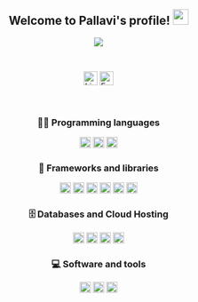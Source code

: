 <h2 align="center">
  Welcome to Pallavi's profile!
  <img src="https://media.giphy.com/media/hvRJCLFzcasrR4ia7z/giphy.gif" width="28">
</h2>

<p align="center">
  <a href="https://github.com/DenverCoder1/readme-typing-svg"><img src="https://readme-typing-svg.herokuapp.com/?lines=Data%20Scientist;Data%20Engineer;Machine%20Learning;Code%20|%20Eat%20|%20Sleep%20|%20Dream&font=Fira%20Code&center=true&width=440&height=45&color=bf002a&vCenter=true&size=22"></a>
</p>

<br>

<p align="center">
    <!--Twitter, LinkedIn, Hashnode, Kaggle -->
    <a href="https://www.linkedin.com/in/gaikwadpallavi/" target+"_blank" ><img alt="LinkedIn" src="https://img.shields.io/badge/LinkedIn-0077B5?style=for-the-badge&logo=linkedin&logoColor=white" height="25em"></a> 
    <a href="gaikwadpallavi110@gmail.com" target+"_blank" ><img src="https://img.shields.io/badge/Gmail-D14836?style=for-the-badge&logo=gmail&logoColor=white" height="25em" alt="Email Me" title="Email Me"/></a>
    
</p>

<br>

<!-- <h2 align="center">
  My Tech Stack  
</h2> -->

<h3 align="center">
  👨‍💻 Programming languages 
</h3>

<p align='center'>
<!--Python,SQL, HTML, CSS, JavaScript -->
     <a href="https://www.python.org/" target+"_blank" ><img alt="Python" src="https://img.shields.io/badge/Python-FFD43B?style=for-the-badge&logo=python&logoColor=blue" height="20em"></a>
    <a href="https://www.w3schools.com/html/" target+"_blank" ><img alt="HTML" src="https://img.shields.io/badge/HTML5-E34F26?style=for-the-badge&logo=html5&logoColor=white" height="20em"></a>
    <a href="https://www.tutorialrepublic.com/css-tutorial/" target+"_blank" ><img alt="CSS" src="https://img.shields.io/badge/CSS3-1572B6?style=for-the-badge&logo=css3&logoColor=white" height="20em"></a
</p>

<h3 align="center">
🧰 Frameworks and libraries
</h3>

<p align="center">
<!-- Pandas, Numpy, Streamlit, Tableau, Docker, Flask, JSON -->
    <a href="https://pandas.pydata.org/docs/getting_started/index.html" target+"_blank" ><img alt="Pandas" src="https://img.shields.io/badge/Pandas-2C2D72?style=for-the-badge&logo=pandas&logoColor=white" height="20em"></a>    
    <a href="https://numpy.org/" target+"_blank" ><img alt="Numpy" src="https://img.shields.io/badge/Numpy-777BB4?style=for-the-badge&logo=numpy&logoColor=white" height="20em"></a>
    <a href="https://streamlit.io/" target+"_blank" ><img alt="Streamlit" src="https://img.shields.io/badge/Streamlit-FF4B4B?style=for-the-badge&logo=Streamlit&logoColor=white" height="20em"></a>
    <a href="https://www.tableau.com/" target+"_blank" ><img alt="Tableau" src="https://img.shields.io/badge/Tableau-E97627?style=for-the-badge&logo=Tableau&logoColor=white" height="20em"></a>
    <a href="https://flask.palletsprojects.com/" target+"_blank" ><img alt="Flask" src="https://img.shields.io/badge/Flask-000000?style=for-the-badge&logo=flask&logoColor=white" height="20em"></a>
    <a href="https://www.json.org/" target+"_blank" ><img alt="Json" src="https://img.shields.io/badge/scikit_learn-F7931E?style=for-the-badge&logo=scikit-learn&logoColor=white" height="20em"></a>
    
</p>

<h3 align="center">
🗄️ Databases and Cloud Hosting
</h3>

<p align="center">
<!--MySQL, Github, SQLite -->
    <a href="https://www.mysql.com/" target+"_blank" ><img alt="MySQL" src="https://img.shields.io/badge/MySQL-005C84?style=for-the-badge&logo=mysql&logoColor=white" height="20em"></a>
    <a href="https://dbeaver.com/" target+"_blank" ><img alt="DBeaver" src="https://th.bing.com/th/id/OIP.69ktAAlWQSJL2F-Yi8l4aQHaDt?pid=ImgDet&rs=1" height="20em"></a>
    <a href="https://www.sqlite.org/" target+"_blank" ><img alt="SQLite" src="https://img.shields.io/badge/SQLite-07405E?style=for-the-badge&logo=sqlite&logoColor=white" height="20em"></a>
    <a href="https://github.com/" target+"_blank" ><img alt="Github" src="https://img.shields.io/badge/GitHub-100000?style=for-the-badge&logo=github&logoColor=white" height="20em"></a>
    
   
</p>

<h3 align="center">
💻 Software and tools
</h3>

<p align="center">
<!-- Jupyter Notebooks, Visual Studio, Git  -->
    <a href="https://jupyter.org/" target+"_blank" ><img alt="JupyterNotebooks" src="https://img.shields.io/badge/Jupyter-F37626.svg?&style=for-the-badge&logo=Jupyter&logoColor=white" height="20em"></a>
    <a href="https://code.visualstudio.com/" target+"_blank" ><img alt="VisualStudio" src="https://img.shields.io/badge/Visual_Studio_Code-0078D4?style=for-the-badge&logo=visual%20studio%20code&logoColor=white" height="20em"></a>
    <a href="https://git-scm.com/" target+"_blank" ><img alt="Git" src="https://img.shields.io/badge/GIT-E44C30?style=for-the-badge&logo=git&logoColor=white" height="20em"></a>
   
</p>

<br>
        



